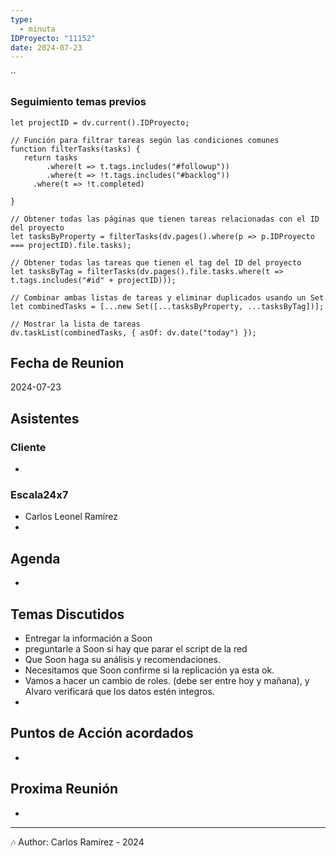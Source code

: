 ```yaml
---
type:
  - minuta
IDProyecto: "11152"
date: 2024-07-23
---
```


``

### Seguimiento temas previos

```dataviewjs
let projectID = dv.current().IDProyecto;

// Función para filtrar tareas según las condiciones comunes
function filterTasks(tasks) {
   return tasks
        .where(t => t.tags.includes("#followup"))
        .where(t => !t.tags.includes("#backlog"))
     .where(t => !t.completed)
        
}

// Obtener todas las páginas que tienen tareas relacionadas con el ID del proyecto
let tasksByProperty = filterTasks(dv.pages().where(p => p.IDProyecto === projectID).file.tasks);

// Obtener todas las tareas que tienen el tag del ID del proyecto
let tasksByTag = filterTasks(dv.pages().file.tasks.where(t => t.tags.includes("#id" + projectID)));

// Combinar ambas listas de tareas y eliminar duplicados usando un Set
let combinedTasks = [...new Set([...tasksByProperty, ...tasksByTag])];

// Mostrar la lista de tareas
dv.taskList(combinedTasks, { asOf: dv.date("today") });
 ```
## Fecha de Reunion
2024-07-23

## Asistentes

### Cliente
* 
### Escala24x7
- Carlos Leonel Ramírez
-  

## Agenda
* 
## Temas Discutidos
*  Entregar la información a Soon
* preguntarle a Soon si hay que parar el script de la red
* Que Soon haga su análisis y recomendaciones.
* Necesitamos que Soon confirme si la replicación ya esta ok.
* Vamos a hacer un cambio de roles. (debe ser entre hoy y mañana), y Alvaro verificará que los datos estén integros.
* 

## Puntos de Acción acordados
*  

## Proxima Reunión
*   

---
🎶
Author: Carlos Ramírez - 2024
